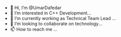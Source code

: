 - 👋 Hi, I’m @UmarDafedar
- 👀 I’m interested in C++ Development...
- 🌱 I’m currently working as Technical Team Lead ...
- 💞️ I’m looking to collaborate on technology...
- 📫 How to reach me ...

<!---
UmarDafedar/UmarDafedar is a ✨ special ✨ repository because its `README.md` (this file) appears on your GitHub profile.
You can click the Preview link to take a look at your changes.
--->
